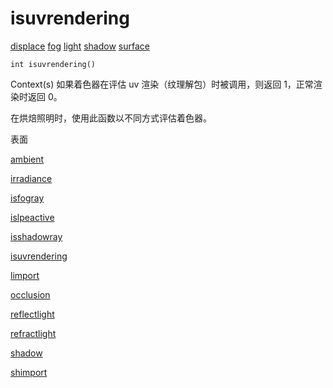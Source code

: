# isuvrendering

[displace](../contexts/displace.html)
[fog](../contexts/fog.html)
[light](../contexts/light.html)
[shadow](../contexts/shadow.html)
[surface](../contexts/surface.html)

`int isuvrendering()`

Context(s) 如果着色器在评估 uv 渲染（纹理解包）时被调用，则返回 1，正常渲染时返回 0。

在烘焙照明时，使用此函数以不同方式评估着色器。

表面

[ambient](ambient.html)

[irradiance](irradiance.html)

[isfogray](isfogray.html)

[islpeactive](islpeactive.html)

[isshadowray](isshadowray.html)

[isuvrendering](isuvrendering.html)

[limport](limport.html)

[occlusion](occlusion.html)

[reflectlight](reflectlight.html)

[refractlight](refractlight.html)

[shadow](shadow.html)

[shimport](shimport.html)
